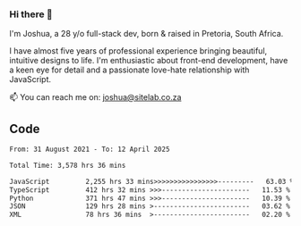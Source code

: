 ### Hi there 👋

I'm Joshua, a 28 y/o full-stack dev, born & raised in Pretoria, South Africa. 

I have almost five years of professional experience bringing beautiful, intuitive designs to life. I'm enthusiastic about front-end development, have a keen eye for detail and a passionate love-hate relationship with JavaScript.

📫 You can reach me on: joshua@sitelab.co.za

## **Code**

<!--START_SECTION:waka-->

```txt
From: 31 August 2021 - To: 12 April 2025

Total Time: 3,578 hrs 36 mins

JavaScript         2,255 hrs 33 mins>>>>>>>>>>>>>>>>---------   63.03 %
TypeScript         412 hrs 32 mins >>>----------------------   11.53 %
Python             371 hrs 47 mins >>>----------------------   10.39 %
JSON               129 hrs 28 mins >------------------------   03.62 %
XML                78 hrs 36 mins  >------------------------   02.20 %
```

<!--END_SECTION:waka-->
